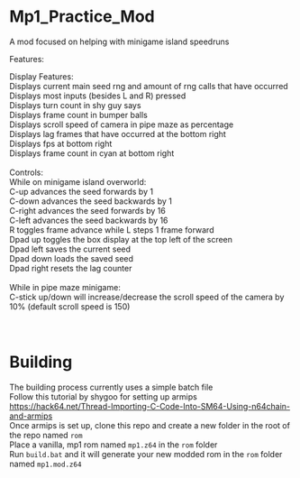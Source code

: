 # Mp1_Practice_Mod
A mod focused on helping with minigame island speedruns

Features:

Display Features:</br>
Displays current main seed rng and amount of rng calls that have occurred</br>
Displays most inputs (besides L and R) pressed</br>
Displays turn count in shy guy says</br>
Displays frame count in bumper balls</br>
Displays scroll speed of camera in pipe maze as percentage</br>
Displays lag frames that have occurred at the bottom right</br>
Displays fps at bottom right</br>
Displays frame count in cyan at bottom right</br>
</br>
Controls:</br>
While on minigame island overworld:</br>
C-up advances the seed forwards by 1</br>
C-down advances the seed backwards by 1</br>
C-right advances the seed forwards by 16</br>
C-left advances the seed backwards by 16</br>
R toggles frame advance while L steps 1 frame forward</br>
Dpad up toggles the box display at the top left of the screen</br>
Dpad left saves the current seed</br>
Dpad down loads the saved seed</br>
Dpad right resets the lag counter</br>
</br>
While in pipe maze minigame:</br>
C-stick up/down will increase/decrease the scroll speed of the camera by 10% (default scroll speed is 150)</br>
</br>
</br>
# Building
The building process currently uses a simple batch file</br>
Follow this tutorial by shygoo for setting up armips https://hack64.net/Thread-Importing-C-Code-Into-SM64-Using-n64chain-and-armips</br>
Once armips is set up, clone this repo and create a new folder in the root of the repo named `rom`</br>
Place a vanilla, mp1 rom named `mp1.z64` in the `rom` folder</br>
Run `build.bat` and it will generate your new modded rom in the `rom` folder named `mp1.mod.z64`

